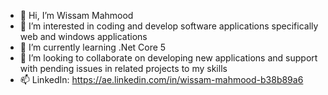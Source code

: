 - 👋 Hi, I’m Wissam Mahmood
- 👀 I’m interested in coding and develop software applications specifically web and windows applications
- 🌱 I’m currently learning .Net Core 5
- 💞️ I’m looking to collaborate on developing new applications and support with pending issues in related projects to my skills
- 📫 LinkedIn: https://ae.linkedin.com/in/wissam-mahmood-b38b89a6 

<!---
wissam92m/wissam92m is a ✨ special ✨ repository because its `README.md` (this file) appears on your GitHub profile.
You can click the Preview link to take a look at your changes.
--->
